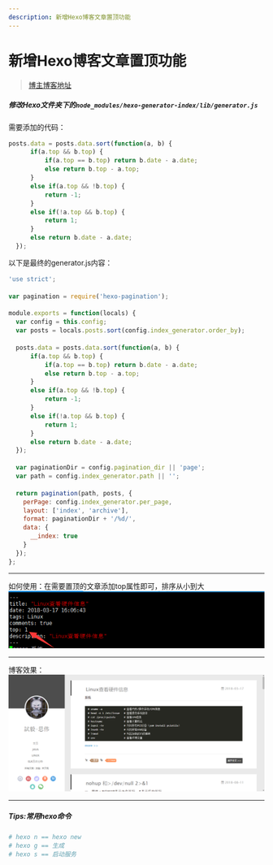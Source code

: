 ```yaml
---
description: 新增Hexo博客文章置顶功能
---
```


# 新增Hexo博客文章置顶功能

> [博主博客地址](https://zhousiwei.gitee.io/)

##### 修改Hexo文件夹下的`node_modules/hexo-generator-index/lib/generator.js`
需要添加的代码：
```javascript
posts.data = posts.data.sort(function(a, b) {
      if(a.top && b.top) {
          if(a.top == b.top) return b.date - a.date;
          else return b.top - a.top;
      }
      else if(a.top && !b.top) {
          return -1;
      }
      else if(!a.top && b.top) {
          return 1;
      }
      else return b.date - a.date;
  });
```

以下是最终的generator.js内容：

```javascript
'use strict';

var pagination = require('hexo-pagination');

module.exports = function(locals) {
  var config = this.config;
  var posts = locals.posts.sort(config.index_generator.order_by);

  posts.data = posts.data.sort(function(a, b) {
      if(a.top && b.top) {
          if(a.top == b.top) return b.date - a.date;
          else return b.top - a.top;
      }
      else if(a.top && !b.top) {
          return -1;
      }
      else if(!a.top && b.top) {
          return 1;
      }
      else return b.date - a.date;
  });

  var paginationDir = config.pagination_dir || 'page';
  var path = config.index_generator.path || '';

  return pagination(path, posts, {
    perPage: config.index_generator.per_page,
    layout: ['index', 'archive'],
    format: paginationDir + '/%d/',
    data: {
      __index: true
    }
  });
};
```
----
如何使用：在需要置顶的文章添加top属性即可，排序从小到大![](/assets/jianshu/2743275-85427a7ca0fa1c91.png)

----
博客效果：![](/assets/jianshu/2743275-d3826b5a2d621b67.png)

----
##### Tips:常用hexo命令
```bash
# hexo n == hexo new
# hexo g == 生成
# hexo s == 启动服务
```